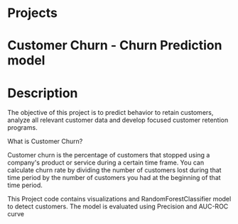 # Projects
# Customer Churn - Churn Prediction model

# Description

The objective of this project is to predict behavior to retain customers, analyze all relevant customer data and develop focused customer retention programs.

What is Customer Churn?

Customer churn is the percentage of customers that stopped using a company's product or service during a certain time frame. You can calculate churn rate by dividing the number of customers  lost during that time period by the number of customers you had at the beginning of that time period.

This Project code contains visualizations and RandomForestClassifier model to detect customers. The model is evaluated using Precision and AUC-ROC curve




